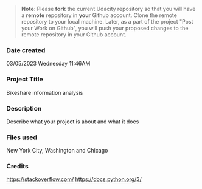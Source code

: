 >**Note**: Please **fork** the current Udacity repository so that you will have a **remote** repository in **your** Github account. Clone the remote repository to your local machine. Later, as a part of the project "Post your Work on Github", you will push your proposed changes to the remote repository in your Github account.

### Date created
03/05/2023 Wednesday 11:46AM

### Project Title
Bikeshare information analysis

### Description
Describe what your project is about and what it does

### Files used
New York City, Washington and Chicago

### Credits
https://stackoverflow.com/
https://docs.python.org/3/

